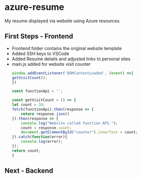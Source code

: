 # azure-resume
My resume displayed via website using Azure resources. 

## First Steps - Frontend

- Frontend folder contains the original website template
- Added SSH keys to VSCode
- Added Resume details and adjusted links to personal sites
- main.js added for website visit counter
    ```js
    window.addEventListener('DOMContentLoaded', (event) =>{
    getVisitCount();
    })

    const functionApi = '';

    const getVisitCount = () => {
    let count = 30;
    fetch(functionApi).then(response => {
        return response.json()
    }).then(response => {
        console.log("Website called function API.");
        count = response.count;
        document.getElementById("counter").innerText = count;
    }).catch(function(error){
        console.log(error);
    });
    return count;
    }
    ```

## Next - Backend
